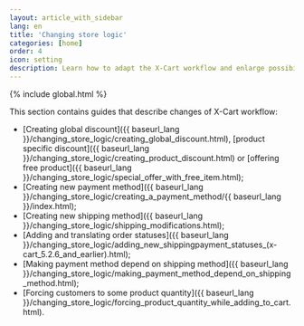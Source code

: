 ```yaml
---
layout: article_with_sidebar
lang: en
title: 'Changing store logic'
categories: [home]
order: 4
icon: setting
description: Learn how to adapt the X-Cart workflow and enlarge possibilities for your customers
---
```


{% include global.html %}

This section contains guides that describe changes of X-Cart workflow:

*   [Creating global discount]({{ baseurl_lang }}/changing_store_logic/creating_global_discount.html), [product specific discount]({{ baseurl_lang }}/changing_store_logic/creating_product_discount.html) or [offering free product]({{ baseurl_lang }}/changing_store_logic/special_offer_with_free_item.html);
*   [Creating new payment method]({{ baseurl_lang }}/changing_store_logic/creating_a_payment_method/{{ baseurl_lang }}/index.html);
*   [Creating new shipping method]({{ baseurl_lang }}/changing_store_logic/shipping_modifications.html);
*   [Adding and translating order statuses]({{ baseurl_lang }}/changing_store_logic/adding_new_shippingpayment_statuses_(x-cart_5.2.6_and_earlier).html);
*   [Making payment method depend on shipping method]({{ baseurl_lang }}/changing_store_logic/making_payment_method_depend_on_shipping_method.html);
*   [Forcing customers to some product quantity]({{ baseurl_lang }}/changing_store_logic/forcing_product_quantity_while_adding_to_cart.html).